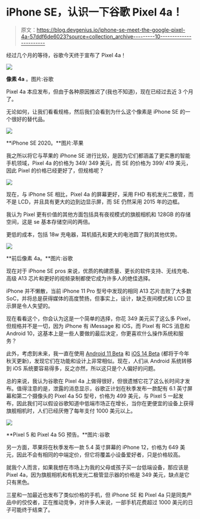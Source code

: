 # iPhone SE，认识一下谷歌 Pixel 4a！

> 原文：<https://blog.devgenius.io/iphone-se-meet-the-google-pixel-4a-57ddf6de6023?source=collection_archive---------10----------------------->

经过几个月的等待，谷歌今天终于宣布了 Pixel 4a！

![](img/1b52c48acac1e8b8090edf720f0bad41.png)

**像素 4a** 。图片:谷歌

Pixel 4a 本应发布，但由于各种原因推迟了(我也不知道)，现在已经过去近 3 个月了。

无论如何，让我们看看规格，然后我们会看到为什么这个像素是 iPhone SE 的一个很好的替代品。

![](img/b59cb1ea45130060d3657f4da1361357.png)

**iPhone SE 2020。**图片:苹果

我之所以将它与苹果的 iPhone SE 进行比较，是因为它们都涵盖了更实惠的智能手机领域，Pixel 4a 的价格为 349/ 349 美元，而 SE 的价格为 399/ 419 美元，因此 Pixel 的价格已经更好了，但规格呢？

![](img/ded6ead2ba40d4622b139c8e6717eacf.png)

现在，与 iPhone SE 相比，Pixel 4a 的屏幕更好，采用 FHD 有机发光二极管，而不是 LCD，并且具有更大的边到边显示屏，而 SE 仍然采用 2015 年的边框。

我认为 Pixel 更有价值的其他方面包括具有夜视模式的旗舰相机和 128GB 的存储空间，这是 se 基本存储空间的两倍。

更低的成本，包括 18w 充电器，耳机插孔和更大的电池圆了我的其他优势。

![](img/11d8e95e6db3f44420c8e9874d74ec0d.png)

**前后像素 4a。**图片:谷歌

现在对于 iPhone SE pros 来说，优质的构建质量、更长的软件支持、无线充电、高级 A13 芯片和更好的视频录制都使它成为许多人的绝佳选择。

iPhone 并不懒散，当前 iPhone 11 Pro 型号中发现的相同 A13 芯片击败了大多数 SoC，并将总是获得媒体的高度赞扬，但事实上，设计，缺乏夜间模式和 LCD 显示屏是令人失望的。

现在看看这个，你会认为这是一个简单的选择，你花 349 美元买了这么多 Pixel，但规格并不是一切，因为 iPhone 有 iMessage 和 iOS，而 Pixel 有 RCS 消息和 Android 10，这基本上是一些人要做的最后决定，你更喜欢什么操作系统和服务？

此外，考虑到未来，我一直在使用 [Android 11 Beta](https://medium.com/dev-genius/android-11-best-of-the-new-features-7cbafda06b87) 和 [iOS 14 Beta](https://medium.com/macoclock/wwdc-2020-5-unsung-features-that-wont-grab-headlines-9e330c56b27) (都将于今年秋天更新)，发现它们在功能和设计上非常相似。现在，人们从 Android 系统转移到 iOS 系统要容易得多，反之亦然，所以这只是个人偏好的问题。

总的来说，我认为谷歌在 Pixel 4a 上做得很好，但很遗憾它花了这么长时间才发布。值得注意的是，泄露的消息显示，谷歌正计划在秋季发布一款配有 6.1 英寸屏幕和第二个摄像头的 Pixel 4a 5G 型号，价格为 499 美元，与 Pixel 5 一起发布，因此我们可以假设谷歌知道中低端市场正在增长，当你在更便宜的设备上获得旗舰相机时，人们已经厌倦了每年支付 1000 美元以上。

![](img/867b012ce15ab2b01ab24e9cf7473683.png)

**Pixel 5 和 Pixel 4a 5G 预告。**图片:谷歌

另一方面，苹果将在秋季发布一款 5.4 英寸屏幕的 iPhone 12，价格为 649 美元，因此不会有相同的中端定价，但它将覆盖小设备爱好者，只是价格较高。

就我个人而言，如果我想在市场上为我的父母或孩子买一台低端设备，那应该是 Pixel 4a，因为旗舰相机和有机发光二极管显示器的价格是 349 美元，缺点是它只有黑色。

三星和一加最近也发布了类似价格的手机，但 iPhone SE 和 Pixel 4a 只是同类产品中的佼佼者，正在推动竞争，对许多人来说，一部手机花费超过 1000 美元的日子可能终于结束了。